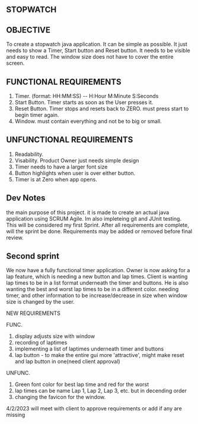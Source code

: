 ## STOPWATCH

## OBJECTIVE
  To create a stopwatch java application. It can be simple as possible. It just needs to show a Timer, Start button and Reset button.
  It needs to be visible and easy to read. The window size does not have to cover the entire screen.
  
## FUNCTIONAL REQUIREMENTS

1. Timer. (format: HH:MM:SS)  -- H:Hour M:Minute S:Seconds
2. Start Button. Timer starts as soon as the User presses it.
3. Reset Button. Timer stops and resets back to ZERO. must press start to begin timer again.
4. Window. must contain everything and not be to big or small.

## UNFUNCTIONAL REQUIREMENTS

1. Readability. 
2. Visability. Product Owner just needs simple design
3. Timer needs to have a larger font size
4. Button highlights when user is over either button.
5. Timer is at Zero when app opens.

## Dev Notes
the main purpose of this project. it is made to create an actual java application using SCRUM Agile.
Im also impleteing git and JUnit testing. This will be considered my first Sprint.
After all requirements are complete, will the sprint be done. Requirements may be added or removed before final review.

## Second sprint
We now have a fully functional timer application. Owner is now asking for a lap feature, which is needing a new button and lap times. Client is wanting lap times to be in a list format underneath the timer and buttons. He is also wanting the best and worst lap times to be in a different color. needing timer, and other information to be increase/decrease in size when window size is changed by the user. 

NEW REQUIREMENTS

FUNC. 
1. display adjusts size with window
2. recording of laptimes
3. implementing a list of laptimes underneath timer and buttons
4. lap button - to make the entire gui more 'attractive', might make reset and lap button in one(need client approval)

UNFUNC.
1. Green font color for best lap time and red for the worst
2. lap times can be name Lap 1, Lap 2, Lap 3, etc. but in decending order
3. changing the favicon for the window.

4/2/2023
will meet with client to approve requirements or add if any are missing

